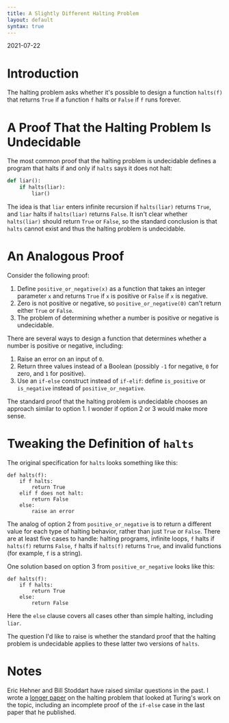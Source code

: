 ```yaml
---
title: A Slightly Different Halting Problem
layout: default
syntax: true
---
```

<p class="date">2021-07-22</p>

# Introduction
The halting problem asks whether it's possible to design a function `halts(f)` that
returns `True` if a function `f` halts or `False` if `f` runs forever.

# A Proof That the Halting Problem Is Undecidable
The most common proof that the halting problem is undecidable defines a
program that halts if and only if `halts` says it does not halt:

```python
def liar():
    if halts(liar):
        liar()
```

The idea is that `liar` enters infinite recursion if `halts(liar)` returns
`True`, and `liar` halts if `halts(liar)` returns `False`. It isn't clear
whether `halts(liar)` should return `True` or `False`, so the standard
conclusion is that `halts` cannot exist and thus the halting problem is
undecidable.

# An Analogous Proof
Consider the following proof:

1. Define `positive_or_negative(x)` as a function that takes an integer parameter `x` and returns `True` if `x` is positive or `False` if `x` is negative.
2. Zero is not positive or negative, so `positive_or_negative(0)` can't return either `True` or `False`.
3. The problem of determining whether a number is positive or negative is undecidable.

There are several ways to design a function that determines whether a
number is positive or negative, including:

1. Raise an error on an input of `0`.
2. Return three values instead of a Boolean (possibly `-1` for negative, `0` for zero, and
   `1` for positive).
3. Use an `if-else` construct instead of `if-elif`: define `is_positive` or
   `is_negative` instead of `positive_or_negative`.

The standard proof that the halting problem is undecidable chooses an approach
similar to option 1. I wonder if option 2 or 3 would make more sense.

# Tweaking the Definition of `halts`
The original specification for `halts` looks something like this:

```
def halts(f):
    if f halts:
        return True
    elif f does not halt:
        return False
    else:
        raise an error
```

The analog of option 2 from `positive_or_negative` is to return a different
value for each type of halting behavior, rather than just `True` or `False`.
There are at least five cases to handle: halting programs, infinite
loops, `f` halts if `halts(f)` returns `False`, `f`
halts if `halts(f)` returns `True`, and invalid functions (for example, `f` is a string).

One solution based on option 3 from `positive_or_negative` looks like this:

```
def halts(f):
    if f halts:
        return True
    else:
        return False
```

Here the `else` clause covers all cases other than simple halting, including `liar`.

The question I'd like to raise is whether the standard proof that the halting
problem is undecidable applies to these latter two versions of `halts`.

# Notes
Eric Hehner and Bill Stoddart have raised similar questions in the past. I wrote
a [longer paper](/thoughts/halting-proofs-demos/) on the halting problem that
looked at Turing's work on the topic, including an incomplete proof of the
`if-else` case in the last paper that he published.

